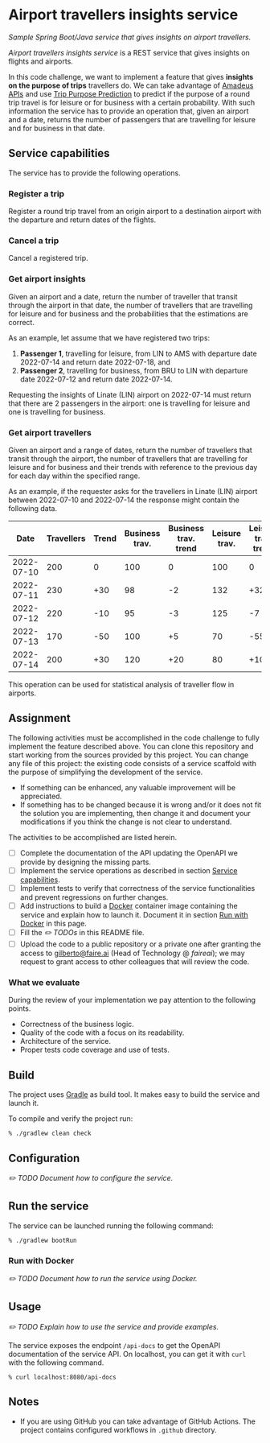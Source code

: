 # Airport travellers insights service

*Sample Spring Boot/Java service that gives insights on airport travellers.*

*Airport travellers insights service* is a REST service that gives insights on
flights and airports.

In this code challenge, we want to implement a feature that gives **insights on
the purpose of trips** travellers do.
We can take advantage of [Amadeus APIs](https://developers.amadeus.com/) and use
[Trip Purpose Prediction](https://developers.amadeus.com/self-service/category/trip/api-doc/trip-purpose-prediction/api-reference)
to predict if the purpose of a round trip travel is for leisure or for business
with a certain probability.
With such information the service has to provide an operation that, given an
airport and a date, returns the number of passengers that are travelling for
leisure and for business in that date.

## Service capabilities

The service has to provide the following operations.

### Register a trip

Register a round trip travel from an origin airport to a destination airport
with the departure and return dates of the flights.

### Cancel a trip

Cancel a registered trip.

### Get airport insights

Given an airport and a date, return the number of traveller that transit through
the airport in that date, the number of travellers that are travelling for
leisure and for business and the probabilities that the estimations are correct.

As an example, let assume that we have registered two trips:

1. **Passenger 1**, travelling for leisure, from LIN to AMS with departure date
   2022-07-14 and return date 2022-07-18, and
2. **Passenger 2**, travelling for business, from BRU to LIN with departure date
   2022-07-12 and return date 2022-07-14.

Requesting the insights of Linate (LIN) airport on 2022-07-14 must return that
there are 2 passengers in the airport: one is travelling for leisure and one is
travelling for business.

### Get airport travellers

Given an airport and a range of dates, return the number of travellers that
transit through the airport, the number of travellers that are travelling for
leisure and for business and their trends with reference to the previous day for
each day within the specified range.

As an example, if the requester asks for the travellers in Linate (LIN) airport
between 2022-07-10 and 2022-07-14 the response might contain the following data.

| Date       | Travellers | Trend | Business trav. | Business trav. trend | Leisure trav. | Leisure trav. trend |
|------------|------------|-------|----------------|----------------------|---------------|---------------------|
| 2022-07-10 | 200        | 0     | 100            | 0                    | 100           | 0                   |
| 2022-07-11 | 230        | +30   | 98             | -2                   | 132           | +32                 |
| 2022-07-12 | 220        | -10   | 95             | -3                   | 125           | -7                  |
| 2022-07-13 | 170        | -50   | 100            | +5                   | 70            | -55                 |
| 2022-07-14 | 200        | +30   | 120            | +20                  | 80            | +10                 |

This operation can be used for statistical analysis of traveller flow in
airports.

## Assignment

The following activities must be accomplished in the code challenge to fully
implement the feature described above.
You can clone this repository and start working from the sources provided by
this project.
You can change any file of this project: the existing code consists of a service
scaffold with the purpose of simplifying the development of the service.

- If something can be enhanced, any valuable improvement will be appreciated.
- If something has to be changed because it is wrong and/or it does not fit the
  solution you are implementing, then change it and document your modifications
  if you think the change is not clear to understand.

The activities to be accomplished are listed herein.

- [ ] Complete the documentation of the API updating the OpenAPI we provide by
      designing the missing parts.
- [ ] Implement the service operations as described in section
      [Service capabilities](#service-capabilities).
- [ ] Implement tests to verify that correctness of the service functionalities
      and prevent regressions on further changes.
- [ ] Add instructions to build a [Docker](https://www.docker.com/) container
      image containing the service and explain how to launch it.
      Document it in section [Run with Docker](#run-with-docker) in this page.
- [ ] Fill the *:pencil2: TODOs* in this README file.
- [ ] Upload the code to a public repository or a private one after granting the
      access to [gilberto@faire.ai](mailto:gilberto@faire.ai) (Head of
      Technology @ *faireai*); we may request to grant access to other
      colleagues that will review the code.

### What we evaluate

During the review of your implementation we pay attention to the following
points.

- Correctness of the business logic.
- Quality of the code with a focus on its readability.
- Architecture of the service.
- Proper tests code coverage and use of tests.

## Build

The project uses [Gradle](https://gradle.org/) as build tool.
It makes easy to build the service and launch it.

To compile and verify the project run:

```shell
% ./gradlew clean check
```

## Configuration

*:pencil2: TODO Document how to configure the service.*

## Run the service

The service can be launched running the following command:

```shell
% ./gradlew bootRun
```

### Run with Docker

*:pencil2: TODO Document how to run the service using Docker.*

## Usage

*:pencil2: TODO Explain how to use the service and provide examples.*

The service exposes the endpoint `/api-docs` to get the OpenAPI documentation
of the service API.
On localhost, you can get it with `curl` with the following command.

```shell
% curl localhost:8080/api-docs
```

## Notes

- If you are using GitHub you can take advantage of GitHub Actions.
  The project contains configured workflows in `.github` directory. 
